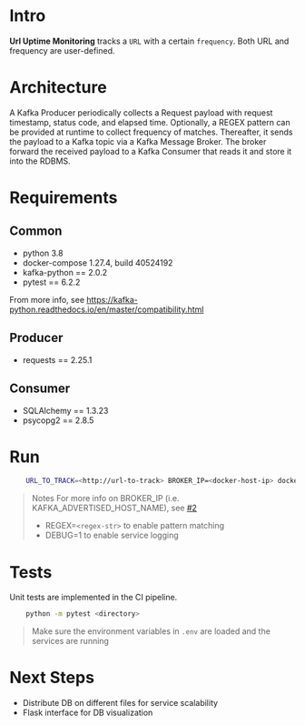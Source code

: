 # Intro
**Url Uptime Monitoring** tracks a `URL` with a certain `frequency`. Both URL and frequency are user-defined.

# Architecture
A Kafka Producer periodically collects a Request payload with request timestamp, status code, and elapsed time.
Optionally, a REGEX pattern can be provided at runtime to collect frequency of matches.
Thereafter, it sends the payload to a Kafka topic via a Kafka Message Broker.
The broker forward the received payload to a Kafka Consumer that reads it and store it into the RDBMS.

# Requirements

## Common
* python 3.8
* docker-compose 1.27.4, build 40524192
* kafka-python == 2.0.2
* pytest == 6.2.2

From more info, see https://kafka-python.readthedocs.io/en/master/compatibility.html

## Producer
* requests == 2.25.1

## Consumer
* SQLAlchemy == 1.3.23
* psycopg2 == 2.8.5

# Run
```bash
    URL_TO_TRACK=<http://url-to-track> BROKER_IP=<docker-host-ip> docker-compose up --build
```
> Notes
> For more info on BROKER_IP (i.e. KAFKA_ADVERTISED_HOST_NAME), see [#2](https://github.com/wurstmeister/kafka-docker#pre-requisites)
> * REGEX=`<regex-str>` to enable pattern matching
> * DEBUG=1 to enable service logging

# Tests
Unit tests are implemented in the CI pipeline.

```bash
    python -m pytest <directory>
```
> Make sure the environment variables in `.env` are loaded and the services are running

# Next Steps
* Distribute DB on different files for service scalability
* Flask interface for DB visualization
